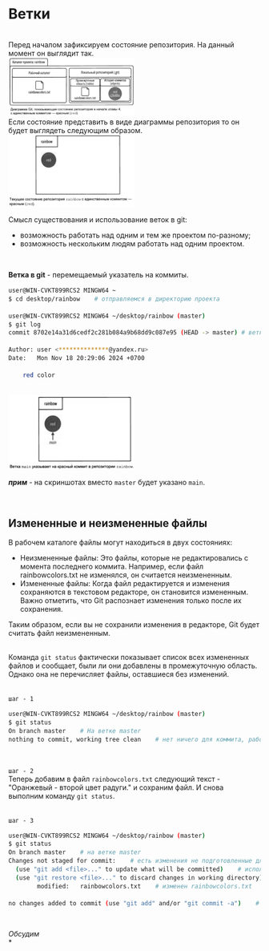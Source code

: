 # Ветки
<br>
Перед началом зафиксируем состояние репозитория. На данный момент он выглядит так.  
<br>  

<img src="resources/images/d_9.png" alt="Описание изображения" style="width: 50%;" />   
<br>
Если состояние представить в виде диаграммы репозитория то он будет выглядеть следующим образом.  
<br>  

<img src="resources/images/d_10.png" alt="Описание изображения" style="width: 50%;" />   
<br>

Смысл существования и использование веток в git:  
* возможность работать над одним и тем же проектом по-разному;  
* возможность нескольким людям работать над одним проектом.  
<br>  

**Ветка в git** - перемещаемый указатель на коммиты.  
```bash
user@WIN-CVKT899RCS2 MINGW64 ~
$ cd desktop/rainbow    # отправляемся в директорию проекта

user@WIN-CVKT899RCS2 MINGW64 ~/desktop/rainbow (master)
$ git log                
commit 8702e14a31d6cedf2c281b084a9b68dd9c087e95 (HEAD -> master) # ветка в круглых скобка это ветка, указывающая на этот коммит, в данном случа название ветки это 'master'

Author: user <**************@yandex.ru>
Date:   Mon Nov 18 20:29:06 2024 +0700

    red color
```
<br>  

<img src="resources/images/d_11.png" alt="Описание изображения" style="width: 50%;" />   

***прим*** - на скриншотах вместо ```master``` будет указано ```main```.  

<br>

## Измененные и неизмененные файлы 
В рабочем каталоге файлы могут находиться в двух состояниях:  
* Неизмененные файлы: Это файлы, которые не редактировались с момента последнего коммита. Например, если файл rainbowcolors.txt не изменялся, он считается неизмененным.  
* Измененные файлы: Когда файл редактируется и изменения сохраняются в текстовом редакторе, он становится измененным. Важно отметить, что Git распознает изменения только после их сохранения.

Таким образом, если вы не сохранили изменения в редакторе, Git будет считать файл неизмененным.  
<br>  

Команда ```git status``` фактически показывает список всех измененных файлов и сообщает, были ли они добавлены в промежуточную область. Однако она не перечисляет файлы, оставшиеся без изменений.   
<br>  

```шаг - 1```  
```bash
user@WIN-CVKT899RCS2 MINGW64 ~/desktop/rainbow (master)
$ git status
On branch master    # На ветке master
nothing to commit, working tree clean    # нет ничего для коммита, рабочее дерево пустое
```
<br>  

```шаг - 2```  
Теперь добавим в файл ```rainbowcolors.txt``` следующий текст - "Оранжевый - второй цвет радуги." и сохраним файл. И снова выполним команду ```git status```.  
<br>  

```шаг - 3```  
```bash
user@WIN-CVKT899RCS2 MINGW64 ~/desktop/rainbow (master)
$ git status     
On branch master    # на ветке master
Changes not staged for commit:    # есть изменения не подготовленные для коммита
  (use "git add <file>..." to update what will be committed)    # используйте "git add <file>..." для обновления содержимого коммита
  (use "git restore <file>..." to discard changes in working directory)    # используйте git restore <file>..." для отмены изменений в рабочем каталоге 
        modified:   rainbowcolors.txt    # изменен rainbowcolors.txt

no changes added to commit (use "git add" and/or "git commit -a")    # никаких изменений не добавлено в коммит (используйте "git add" и/или "git commit -a")
```
<br>  

*Обсудим*  
* 
